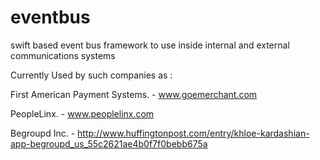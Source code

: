 # eventbus
swift based event bus framework to use inside internal and external communications systems

Currently Used by such companies as :

First American Payment Systems. - www.goemerchant.com

PeopleLinx. - www.peoplelinx.com

Begroupd Inc. - http://www.huffingtonpost.com/entry/khloe-kardashian-app-begroupd_us_55c2621ae4b0f7f0bebb675a
